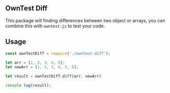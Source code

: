 ## OwnTest Diff
This package will finding differences between two object or arrays, you can combine this with `owntest.js` to test your code.

## Usage
```js
const ownTestDiff = require('./owntest-diff');

let arr = [1, 2, 3, 4, 5];
let newArr = [1, 2, 3, 4, 5, 6];

let result = ownTestDiff.diff(arr, newArr)

console.log(result);
```
